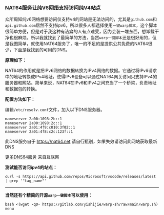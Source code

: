 ### NAT64服务让纯V6网络支持访问纯V4站点

众所周知纯v6网络想要访问仅支持v4的网站是无法访问的，尤其是`github.com`和`api.github.com`居然不支持ipv6，所以很多人都选择使用`一键warp脚本`，这个脚本很简单方便，但是对于我这种有洁癖的人有点难受，因为会装一堆东西，想卸载干净也很麻烦。所以我就找到了最简单的方法，当然`warp一键脚本`还是很好用的，但是我图简单，就使用NAT64服务了，唯一的不足的是提供公共免费的NAT64很少，下面是我找到的可用的DNS。

**原理如下：**

NAT64的作用就是把IPv6网络的数据转换为IPv4网络的数据。它通过将IPv6请求中的地址转换成IPv4地址，使得IPv6设备可以通过NAT64网关访问只支持IPv4的服务器和网站。简单来说，NAT64在IPv6和IPv4之间充当了一个桥梁，负责地址和数据包的转换。

**配置方法如下：**

编辑`/etc/resolv.conf`文件，加入以下DNS服务器。

```
nameserver 2a00:1098:2b::1
nameserver 2a00:1098:2c::1
nameserver 2a01:4f9:c010:3f02::1
nameserver 2a01:4f8:c2c:123f::1
```

此DNS服务自于 https://nat64.net 请自行甄别，如果失效请访问此网站获取最新DNS

[更多DNS64服务](https://nat64.xyz/) 来自互联网

**测试能否访问ipv4的站点：**
```
curl -s https://api.github.com/repos/Microsoft/vscode/releases/latest | grep '"tag_name"'
```



---

**当然还有个精简的开源`warp一键脚本`可以使用：**
```
bash <(wget -qO- https://gitlab.com/yishijie/warp-sh/raw/main/warp.sh) menu
```